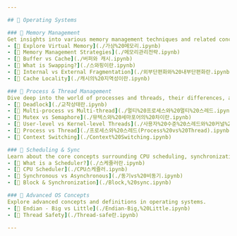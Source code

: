 ```yaml
---

## 💾 Operating Systems

### 📘 Memory Management
Get insights into various memory management techniques and related concepts.
- [🔗 Explore Virtual Memory](./가상%20메모리.ipynb)
- [🔗 Memory Management Strategies](./메모리관리전략.ipynb)
- [🔗 Buffer vs Cache](./버퍼와 캐시.ipynb)
- [🔗 What is Swapping?](./스와핑이란.ipynb)
- [🔗 Internal vs External Fragmentation](./외부단편화와%20내부단편화란.ipynb)
- [🔗 Cache Locality](./캐시의%20지역성이란.ipynb)

### 📘 Process & Thread Management
Dive deep into the world of processes and threads, their differences, and handling techniques.
- [🔗 Deadlock](./교착상태란.ipynb)
- [🔗 Multi-process vs Multi-thread](./멀티%20프로세스와%20멀티%20스레드.ipynb)
- [🔗 Mutex vs Semaphore](./뮤텍스와%20세마포어의%20차이란.ipynb)
- [🔗 User-level vs Kernel-level Threads](./사용자%20수준%20스레드와%20커널%20수준%20스레드의%20차이.ipynb)
- [🔗 Process vs Thread](./프로세스와%20스레드(Process%20vs%20Thread).ipynb)
- [🔗 Context Switching](./Context%20Switching.ipynb)

### 📘 Scheduling & Sync
Learn about the core concepts surrounding CPU scheduling, synchronization, and related terminologies.
- [🔗 What is a Scheduler?](./스케쥴러란.ipynb)
- [🔗 CPU Scheduler](./CPU스케쥴러.ipynb)
- [🔗 Synchronous vs Asynchronous](./동기vs%20비동기.ipynb)
- [🔗 Block & Synchronization](./Block,%20sync.ipynb)

### 📘 Advanced OS Concepts
Explore advanced concepts and definitions in operating systems.
- [🔗 Endian - Big vs Little](./Endian-Big,%20Little.ipynb)
- [🔗 Thread Safety](./Thread-safe란.ipynb)

---
```

